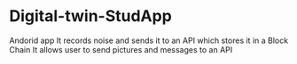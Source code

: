 # Digital-twin-StudApp

Andorid app
It records noise and sends it to an API which stores it in a Block Chain
It allows user to send pictures and messages to an API 
